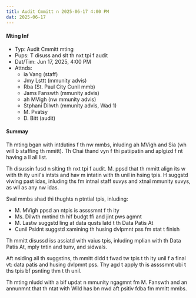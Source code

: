 ```yaml
---
titl: Audit Cmmitt n 2025-06-17 4:00 PM
dat: 2025-06-17
---
```

#### Mting Inf
* Typ: Audit Cmmitt mting
* Pups: T disuss and slt th nxt tpi f audit
* Dat/Tim: Jun 17, 2025, 4:00 PM
* Attnds:
	+ ia Vang (staff)
	+ Jmy Lsttt (mmunity advis)
	+ Rba  (St. Paul City Cunil mmb)
	+ Jams Fanswth (mmunity advis)
	+ ah MVigh (nw mmunity advis)
	+ Stphani Dilwth (mmunity advis, Wad 1)
	+ M. Pvatsy
	+ D. Bitt (audit)

#### Summay

Th mting bgan with intdutins f th nw mmbs, inluding ah MVigh and Sia (wh will b staffing th mmitt). Th Chai thand vyn f thi patiipatin and aplgizd f nt having a ll all list.

Th disussin fusd n slting th nxt tpi f audit. M.  ppsd that th mmitt align its w with th ity unil's intsts and hav m intatin with th unil in hsing tpis. H suggstd viwing past idas, inluding ths fm intnal staff suvys and xtnal mmunity suvys, as wll as any nw idas.

Sval mmbs shad thi thughts n ptntial tpis, inluding:

* M. MVigh ppsd an ntpis is assssmnt f th ity
* Ms. Dilwth mntind th hif budgt ffi and jint pws agmnt
* M. Lastw suggstd ling at data qusts latd t th Data Patis At
* Cunil Psidnt  suggstd xamining th husing dvlpmnt pss fm stat t finish

Th mmitt disussd iss assiatd with vaius tpis, inluding mplian with th Data Patis At, mply tntin and tunv, and sidwals.

Aft nsiding all th suggstins, th mmitt didd t fwad tw tpis t th ity unil f a final vt: data patis and husing dvlpmnt pss. Thy agd t apply th is assssmnt ubi t ths tpis bf psnting thm t th unil.

Th mting nludd with a bif updat n mmunity ngagmnt fm M. Fanswth and an annunmnt that th ntat with Wild has bn nwd aft psitiv fdba fm mmitt mmbs.

